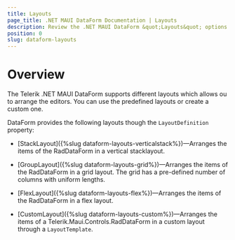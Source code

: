 ```yaml
---
title: Layouts
page_title: .NET MAUI DataForm Documentation | Layouts
description: Review the .NET MAUI DataForm &quot;Layouts&quot; options such as stack, grid, flex and custom layouts.
position: 0
slug: dataform-layouts
---
```


# Overview

The Telerik .NET MAUI DataForm supports different layouts which allows ou to arrange the editors. You can use the predefined layouts or create a custom one.

DataForm provides the following layouts though the `LayoutDefinition` property:

* [StackLayout]({%slug dataform-layouts-verticalstack%})&mdash;Arranges the items of the RadDataForm in a vertical stacklayout.

* [GroupLayout]({%slug dataform-layouts-grid%})&mdash;Arranges the items of the RadDataForm in a grid layout. The grid has a pre-defined number of columns with uniform lengths.

* [FlexLayout]({%slug dataform-layouts-flex%})&mdash;Arranges the items of the RadDataForm in a flex layout.

* [CustomLayout]({%slug dataform-layouts-custom%})&mdash;Arranges the items of a Telerik.Maui.Controls.RadDataForm in a custom layout through a `LayoutTemplate`.

